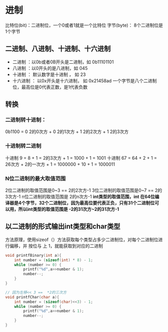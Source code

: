 # 进制
比特位(bit)：二进制位，一个0或者1就是一个比特位
字节(byte)： 8个二进制位是1个字节

## 二进制、八进制、十进制、十六进制
* 二进制  ：以0b或者0B开头是二进制，如 0b11101101
* 八进制 ：以0开头的是八进制，如 045
* 十进制 ： 默认数字是十进制 ， 如 23
* 十六进制 ： 以0x开头是十六进制， 如 0x21458ad
一个字节是八个二进制位，最高位是0代表正数，是1代表负数

## 转换
### 二进制转十进制：
0b1100 = 0  2的0次方 + 0  2的1次方 + 1  2的2次方 + 1  2的3次方
### 十进制转二进制
十进制 9 = 8 + 1 = 2的3次方 + 1 = 1000 + 1 = 1001 
十进制 67 = 64 + 2 + 1 = 26次方 + 2的一次方 + 1 = 1000000 + 10 + 1 = 1000011
### N位二进制的最大取值范围
2位二进制的取值范围是0~3   ==  2的2次方-1
3位二进制的取值范围是0~7   ==  2的3次方-1
n位二进制的取值范围是   2的n次方-1
**int类型的取值范围，int 在64位编译器是4个字节，32个二进制位，因为最高位要代表正负，只有31个二进制位可以用，所以int类型的取值范围是 -2的31次方~2的31次方-1**

## 以二进制的形式输出int类型和char类型
方法原理，使用sizeof（）方法获取每个类型占多少二进制位，对每个二进制位进行偏移，并 按位与 上 1，就能获取到对应的二进制

```c
void printfBinary(int a){
    int number = (sizeof(int) * 8) - 1;
    while (number >= 0) {
        printf("%d",a>>number & 1);
        number--;
    }
}

// 因为左移<< 3 ==  *2的三次方
void printfChar(char a){
    int number = (sizeof(char)<<3) - 1;
    while (number >= 0) {
        printf("%d",a>>number & 1);
        number--;
    }
}
```